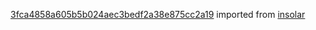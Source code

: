 [3fca4858a605b5b024aec3bedf2a38e875cc2a19](https://github.com/insolar/insolar/commit/3fca4858a605b5b024aec3bedf2a38e875cc2a19) imported from [insolar](https://github.com/insolar/insolar)

